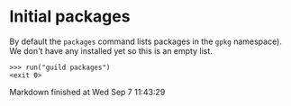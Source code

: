 # Initial packages

By default the `packages` command lists packages in the `gpkg`
namespace). We don't have any installed yet so this is an empty list.

    >>> run("guild packages")
    <exit 0>

Markdown finished at Wed Sep  7 11:43:29

